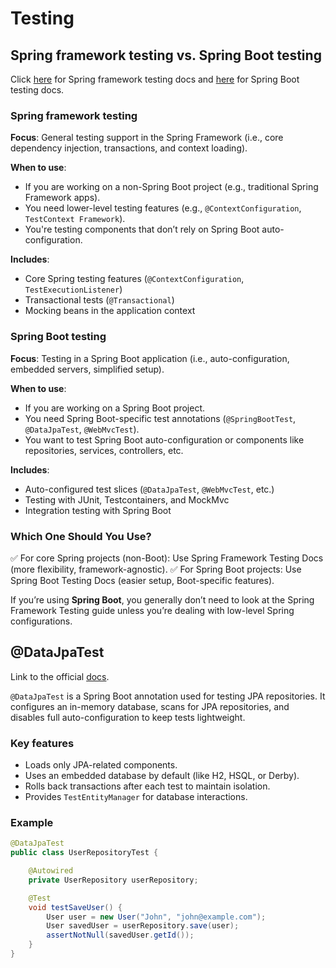 # Testing

## Spring framework testing vs. Spring Boot testing

Click [here](https://docs.spring.io/spring-framework/reference/testing.html) for Spring framework testing docs and [here](https://docs.spring.io/spring-boot/reference/testing/index.html) for Spring Boot testing docs.

### Spring framework testing

**Focus**: General testing support in the Spring Framework (i.e., core dependency injection, transactions, and context loading).

**When to use**:

- If you are working on a non-Spring Boot project (e.g., traditional Spring Framework apps).
- You need lower-level testing features (e.g., `@ContextConfiguration`, `TestContext Framework`).
- You're testing components that don’t rely on Spring Boot auto-configuration.

**Includes**:

- Core Spring testing features (`@ContextConfiguration`, `TestExecutionListener`)
- Transactional tests (`@Transactional`)
- Mocking beans in the application context

### Spring Boot testing

**Focus**: Testing in a Spring Boot application (i.e., auto-configuration, embedded servers, simplified setup).

**When to use**:

- If you are working on a Spring Boot project.
- You need Spring Boot-specific test annotations (`@SpringBootTest`, `@DataJpaTest`, `@WebMvcTest`).
- You want to test Spring Boot auto-configuration or components like repositories, services, controllers, etc.

**Includes**:

- Auto-configured test slices (`@DataJpaTest`, `@WebMvcTest`, etc.)
- Testing with JUnit, Testcontainers, and MockMvc
- Integration testing with Spring Boot

### Which One Should You Use?

✅ For core Spring projects (non-Boot): Use Spring Framework Testing Docs (more flexibility, framework-agnostic).
✅ For Spring Boot projects: Use Spring Boot Testing Docs (easier setup, Boot-specific features).

If you’re using **Spring Boot**, you generally don’t need to look at the Spring Framework Testing guide unless you’re dealing with low-level Spring configurations.

## @DataJpaTest

Link to the official [docs](https://docs.spring.io/spring-boot/api/java/org/springframework/boot/test/autoconfigure/orm/jpa/DataJpaTest.html).

`@DataJpaTest` is a Spring Boot annotation used for testing JPA repositories. It configures an in-memory database, scans for JPA repositories, and disables full auto-configuration to keep tests lightweight.

### Key features

- Loads only JPA-related components.
- Uses an embedded database by default (like H2, HSQL, or Derby).
- Rolls back transactions after each test to maintain isolation.
- Provides `TestEntityManager` for database interactions.

### Example

```java
@DataJpaTest
public class UserRepositoryTest {

    @Autowired
    private UserRepository userRepository;

    @Test
    void testSaveUser() {
        User user = new User("John", "john@example.com");
        User savedUser = userRepository.save(user);
        assertNotNull(savedUser.getId());
    }
}
```
